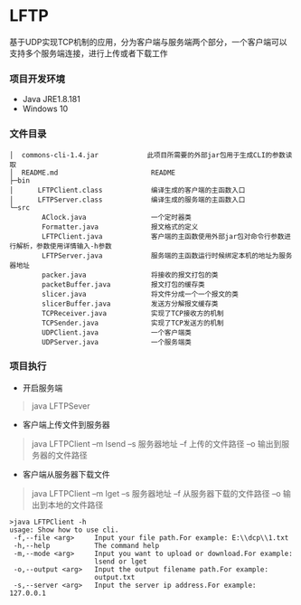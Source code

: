 # LFTP
基于UDP实现TCP机制的应用，分为客户端与服务端两个部分，一个客户端可以支持多个服务端连接，进行上传或者下载工作
### 项目开发环境
- Java JRE1.8.181
- Windows 10

### 文件目录
```
│  commons-cli-1.4.jar            此项目所需要的外部jar包用于生成CLI的参数读取
│  README.md                       README
├─bin
│      LFTPClient.class            编译生成的客户端的主函数入口
│      LFTPServer.class            编译生成的服务端的主函数入口
└─src
        AClock.java                一个定时器类
        Formatter.java             报文格式的定义
        LFTPClient.java            客户端的主函数使用外部jar包对命令行参数进行解析，参数使用详情输入-h参数
        LFTPServer.java            服务端的主函数运行时候绑定本机的地址为服务器地址
        packer.java                将接收的报文打包的类
        packetBuffer.java          报文打包的缓存类
        slicer.java                将文件分成一个一个报文的类
        slicerBuffer.java          发送方分解报文缓存类
        TCPReceiver.java           实现了TCP接收方的机制
        TCPSender.java             实现了TCP发送方的机制
        UDPClient.java             一个客户端类
        UDPServer.java             一个服务端类
```

### 项目执行
- 开启服务端
>java LFTPSever

- 客户端上传文件到服务器
>java LFTPClient –m lsend –s 服务器地址 –f 上传的文件路径 –o 输出到服务器的文件路径
- 客户端从服务器下载文件
>java LFTPClient –m lget –s 服务器地址 –f 从服务器下载的文件路径 –o 输出到本地的文件路径

```
>java LFTPClient -h
usage: Show how to use cli.
 -f,--file <arg>     Input your file path.For example: E:\\dcp\\1.txt
 -h,--help           The command help
 -m,--mode <arg>     Input you want to upload or download.For example:
                     lsend or lget
 -o,--output <arg>   Input the output filename path.For example:
                     output.txt
 -s,--server <arg>   Input the server ip address.For example: 127.0.0.1
```